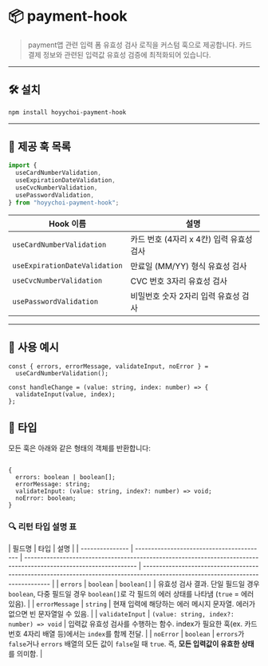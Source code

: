 # 📦 payment-hook

> payment앱 관련 입력 폼 유효성 검사 로직을 커스텀 훅으로 제공합니다. 카드 결제 정보와 관련된 입력값 유효성 검증에 최적화되어 있습니다.

---

## 🛠 설치

```bash
npm install hoyychoi-payment-hook
```

---

## 🚀 제공 훅 목록

```jsx
import {
  useCardNumberValidation,
  useExpirationDateValidation,
  useCvcNumberValidation,
  usePasswordValidation,
} from "hoyychoi-payment-hook";
```

| Hook 이름                     | 설명                                     |
| ----------------------------- | ---------------------------------------- |
| `useCardNumberValidation`     | 카드 번호 (4자리 x 4칸) 입력 유효성 검사 |
| `useExpirationDateValidation` | 만료일 (MM/YY) 형식 유효성 검사          |
| `useCvcNumberValidation`      | CVC 번호 3자리 유효성 검사               |
| `usePasswordValidation`       | 비밀번호 숫자 2자리 입력 유효성 검사     |

---

## 🧪 사용 예시

```tsx
const { errors, errorMessage, validateInput, noError } =
  useCardNumberValidation();

const handleChange = (value: string, index: number) => {
  validateInput(value, index);
};
```

## 🧩 타입

모든 훅은 아래와 같은 형태의 객체를 반환합니다:

```

{
  errors: boolean | boolean[];
  errorMessage: string;
  validateInput: (value: string, index?: number) => void;
  noError: boolean;
}

```

### 🔍 리턴 타입 설명 표

| 필드명          | 타입                                      | 설명                                                                                                              |
| --------------- | ----------------------------------------- | ----------------------------------------------------------------------------------------------------------------- | ------------------------------------------------------------------------------------------------------------------------------- |
| `errors`        | `boolean`                                 | `boolean[]`                                                                                                       | 유효성 검사 결과. 단일 필드일 경우 `boolean`, 다중 필드일 경우 `boolean[]`로 각 필드의 에러 상태를 나타냄 (`true` = 에러 있음). |
| `errorMessage`  | `string`                                  | 현재 입력에 해당하는 에러 메시지 문자열. 에러가 없으면 빈 문자열일 수 있음.                                       |
| `validateInput` | `(value: string, index?: number) => void` | 입력값 유효성 검사를 수행하는 함수. index가 필요한 훅(ex. 카드번호 4자리 배열 등)에서는 `index`를 함께 전달.      |
| `noError`       | `boolean`                                 | `errors`가 `false`거나 `errors` 배열의 모든 값이 `false`일 때 `true`. 즉, **모든 입력값이 유효한 상태**를 의미함. |
